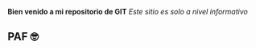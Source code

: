**Bien venido a mi repositorio de GIT**
*Este sitio es solo a nivel informativo*
## PAF  :nerd_face:


